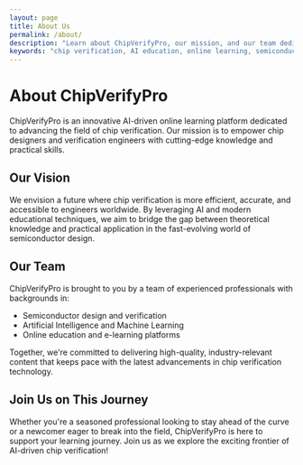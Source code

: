 ```yaml
---
layout: page
title: About Us
permalink: /about/
description: "Learn about ChipVerifyPro, our mission, and our team dedicated to revolutionizing chip verification education."
keywords: "chip verification, AI education, online learning, semiconductor design"
---
```


# About ChipVerifyPro

ChipVerifyPro is an innovative AI-driven online learning platform dedicated to advancing the field of chip verification. Our mission is to empower chip designers and verification engineers with cutting-edge knowledge and practical skills.

## Our Vision

We envision a future where chip verification is more efficient, accurate, and accessible to engineers worldwide. By leveraging AI and modern educational techniques, we aim to bridge the gap between theoretical knowledge and practical application in the fast-evolving world of semiconductor design.

## Our Team

ChipVerifyPro is brought to you by a team of experienced professionals with backgrounds in:
- Semiconductor design and verification
- Artificial Intelligence and Machine Learning
- Online education and e-learning platforms

Together, we're committed to delivering high-quality, industry-relevant content that keeps pace with the latest advancements in chip verification technology.

## Join Us on This Journey

Whether you're a seasoned professional looking to stay ahead of the curve or a newcomer eager to break into the field, ChipVerifyPro is here to support your learning journey. Join us as we explore the exciting frontier of AI-driven chip verification!
